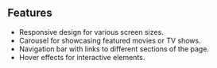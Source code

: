 ## Features

- Responsive design for various screen sizes.
- Carousel for showcasing featured movies or TV shows.
- Navigation bar with links to different sections of the page.
- Hover effects for interactive elements.
